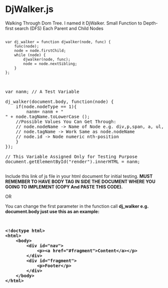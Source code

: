 # DjWalker.js
Walking Through Dom Tree. I named it DjWalker. Small Function to Depth-first search (DFS) Each Parent and Child Nodes
<pre>
<code>
var dj_walker = function djwalker(node, func) {
    func(node);
    node = node.firstChild;
    while (node) {
        djwalker(node, func);
        node = node.nextSibling;
    }
};
</code>
</pre>

<pre>
 
var nanm; // A Test Variable

dj_walker(document.body, function(node) {
    if(node.nodeType == 1){
        nanm= nanm + "<br/>" + node.tagName.toLowerCase ();
    //Possible Values You Can Get Through:
    // node.nodeName -> Name of Node e.g. div,p,span, a, ul, li etc
    // node.tagName -> Work Same as node.nodeName    
    // node.id -> Node numeric nth-position
    }
});

// This Variable Assigned Only for Testing Purpose
document.getElementById("render").innerHTML = nanm;

</pre>

<p>Include this link of js file in your html document for initial testing.
<strong>MUST REMEMBER TO HAVE BODY TAG IN SIDE THE DOCUMENT WHERE YOU GOING TO IMPLEMENT (COPY And PASTE THIS CODE).</strong></p> OR <p> You can change the first parameter in the function call <strong>dj_walker<strong>  e.g. document.body 
just use this as an example:</p>
<br/>
<pre>&lt;!doctype html&gt;
&lt;html&gt;
    &lt;body&gt;
        &lt;div id="nav"&gt;
            &lt;p&gt;&lt;a href="#fragment"&gt;Content&lt;/a&gt;&lt;/p&gt;
        &lt;/div&gt;
        &lt;div id="fragment"&gt;
            &lt;p&gt;Footer&lt;/p&gt;
        &lt;/div&gt;
    &lt;/body&gt;
&lt;/html&gt;</pre>

